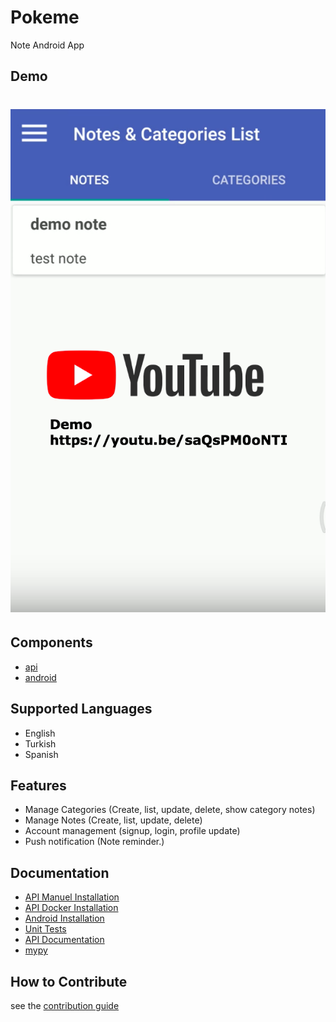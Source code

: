 # Pokeme

Note Android App

## Demo

# ![](docs/demo.png)

## Components

- [api](api/)
- [android](android/)

## Supported Languages

- English
- Turkish
- Spanish

## Features

- Manage Categories (Create, list, update, delete, show category notes)
- Manage Notes (Create, list, update, delete)
- Account management (signup, login, profile update)
- Push notification (Note reminder.)

## Documentation

- [API Manuel Installation](docs/API_MANUEL_INSTALLATION.md)
- [API Docker Installation](docs/API_DOCKER_INSTALLATION.md)
- [Android Installation](docs/ANDROID_INSTALLATION.md)
- [Unit Tests](docs/UNIT_TESTS.md)
- [API Documentation](docs/API_DOCUMENTATION.md)
- [mypy](docs/MYPY.md)

## How to Contribute

see the [contribution guide](CONTRIBUTING.md)